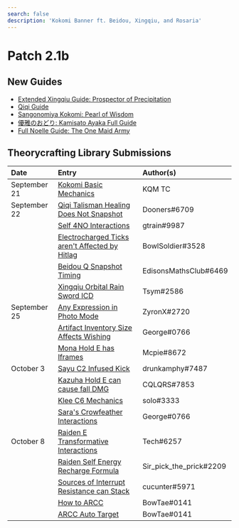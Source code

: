 ```yaml
---
search: false
description: 'Kokomi Banner ft. Beidou, Xingqiu, and Rosaria'
---
```


# Patch 2.1b

## New Guides

* [Extended Xingqiu Guide: Prospector of Precipitation](https://keqingmains.com/xingqiu-extended/)
* [Qiqi Guide](https://keqingmains.com/qiqi/)
* [Sangonomiya Kokomi: Pearl of Wisdom](https://keqingmains.com/kokomi/)
* [優雅のおどり: Kamisato Ayaka Full Guide](https://keqingmains.com/ayaka/)
* [Full Noelle Guide: The One Maid Army](https://keqingmains.com/noelle/)

## Theorycrafting Library Submissions

| Date | Entry | Author\(s\) |
| :--- | :--- | :--- |
| September 21 | [Kokomi Basic Mechanics](../../evidence/characters/hydro/kokomi.md) | KQM TC |
| September 22 | [Qiqi Talisman Healing Does Not Snapshot](../../evidence/characters/cryo/qiqi.md#talisman-does-not-snapshot) | Dooners#6709 |
|  | [Self 4NO Interactions](../../evidence/mechanics/equipment/artifacts.md#self-4no-interactions) | gtrain#9987 |
|  | [Electrocharged Ticks aren't Affected by Hitlag](../../evidence/mechanics/combat/elemental-reactions/transformative-reactions.md#electro-charged-ticks-are-not-affected-by-hitlag) | BowlSoldier#3528 |
|  | [Beidou Q Snapshot Timing](../../evidence/characters/electro/beidou.md#beidous-q-snapshot-timing) | EdisonsMathsClub#6469 |
|  | [Xingqiu Orbital Rain Sword ICD](../../evidence/characters/hydro/xingqiu.md#xingqiu-actual-rain-sword-icd) | Tsym#2586 |
| September 25 | [Any Expression in Photo Mode](../../evidence/enemy-data/miscellaneous-entries.md#use-any-expressions-you-want-in-photo-mode) | ZyronX#2720 |
|  | [Artifact Inventory Size Affects Wishing]() | George#0766 |
|  | [Mona Hold E has Iframes](../../evidence/characters/hydro/mona.md#mona-hold-e-has-iframes) | Mcpie#8672 |
| October 3 | [Sayu C2 Infused Kick](../../evidence/characters/anemo/sayu.md#sayu-c2-infused-kick) | drunkamphy#7487 |
|  | [Kazuha Hold E can cause fall DMG](../../evidence/characters/anemo/kazuha.md#kazuha-hold-e-can-cause-fall-dmg) | CQLQRS#7853 |
|  | [Klee C6 Mechanics](../../evidence/characters/pyro/klee.md#klee-c6-mechanics) | solo#3333 |
|  | [Sara's Crowfeather Interactions](../../evidence/characters/electro/sara.md#crow-feather-interactions) | George#0766 |
| October 8 | [Raiden E Transformative Interactions](../../evidence/characters/electro/raiden.md#raiden-e-transformative-interactions) | Tech#6257 |
|  | [Raiden Self Energy Recharge Formula](../../evidence/characters/electro/raiden.md#raiden-self-energy-recharge-formula) | Sir_pick_the_prick#2209 |
|  | [Sources of Interrupt Resistance can Stack](../../evidence/mechanics/combat/poise.md#poise-stack) | cucunter#5971 |
|  | [How to ARCC](../../evidence/mechanics/combat/tech/arcc.md#how-to-arcc) | BowTae#0141 |
|  | [ARCC Auto Target](../../evidence/mechanics/combat/tech/arcc.md#arcc-auto-target) | BowTae#0141 |